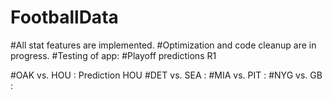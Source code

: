 # FootballData
#All stat features are implemented.
#Optimization and code cleanup are in progress.
#Testing of app:
#Playoff predictions R1

#OAK vs. HOU : Prediction HOU
#DET vs. SEA :
#MIA vs. PIT :
#NYG vs. GB :
